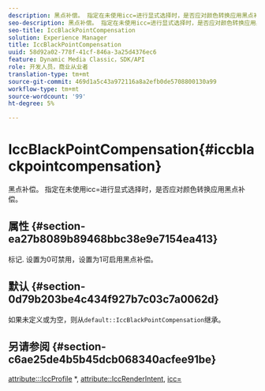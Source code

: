 ```yaml
---
description: 黑点补偿。 指定在未使用icc=进行显式选择时，是否应对颜色转换应用黑点补偿。
seo-description: 黑点补偿。 指定在未使用icc=进行显式选择时，是否应对颜色转换应用黑点补偿。
seo-title: IccBlackPointCompensation
solution: Experience Manager
title: IccBlackPointCompensation
uuid: 58d92a02-778f-41cf-846a-3a25d4376ec6
feature: Dynamic Media Classic，SDK/API
role: 开发人员，商业从业者
translation-type: tm+mt
source-git-commit: 469d1a5c43a972116a8a2efb0de5708800130a99
workflow-type: tm+mt
source-wordcount: '99'
ht-degree: 5%

---
```



# IccBlackPointCompensation{#iccblackpointcompensation}

黑点补偿。 指定在未使用icc=进行显式选择时，是否应对颜色转换应用黑点补偿。

## 属性 {#section-ea27b8089b89468bbc38e9e7154ea413}

标记. 设置为0可禁用，设置为1可启用黑点补偿。

## 默认 {#section-0d79b203be4c434f927b7c03c7a0062d}

如果未定义或为空，则从`default::IccBlackPointCompensation`继承。

## 另请参阅 {#section-c6ae25de4b5b45dcb068340acfee91be}

[attribute:::IccProfile](../../../../../is-api/image-catalog/image-serving-api-ref/c-image-catalog-reference/c-attributes-reference/r-iccprofilecmyk.md#reference-db89f9dac33e447cadb359ec1ba27ee0) *,  [attribute::IccRenderIntent](../../../../../is-api/image-catalog/image-serving-api-ref/c-image-catalog-reference/c-attributes-reference/r-iccrenderintent.md#reference-012f207f28bd4406a5368d23ed95a51f),  [icc=](../../../../../is-api/http-ref/image-serving-api-ref/c-http-protocol-reference/c-command-reference/r-icc.md#reference-182b5679e21e4df3b4d330535a5a7517)

